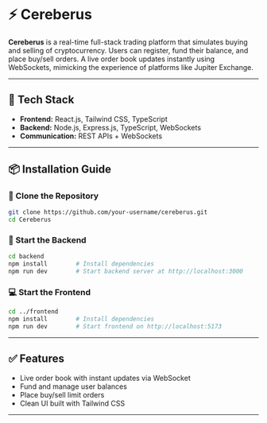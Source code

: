 # ⚡ Cereberus

**Cereberus** is a real-time full-stack trading platform that simulates buying and selling of cryptocurrency. Users can register, fund their balance, and place buy/sell orders. A live order book updates instantly using WebSockets, mimicking the experience of platforms like Jupiter Exchange.

---

## 🔧 Tech Stack

- **Frontend:** React.js, Tailwind CSS, TypeScript  
- **Backend:** Node.js, Express.js, TypeScript, WebSockets  
- **Communication:** REST APIs + WebSockets

---

## 📦 Installation Guide

### 🔁 Clone the Repository

```bash
git clone https://github.com/your-username/cereberus.git
cd Cereberus
```

### 🚀 Start the Backend

```bash
cd backend
npm install        # Install dependencies
npm run dev        # Start backend server at http://localhost:3000
```

### 💻 Start the Frontend

```bash
cd ../frontend
npm install        # Install dependencies
npm run dev        # Start frontend on http://localhost:5173
```

---

## ✅ Features

- Live order book with instant updates via WebSocket
- Fund and manage user balances
- Place buy/sell limit orders
- Clean UI built with Tailwind CSS

---